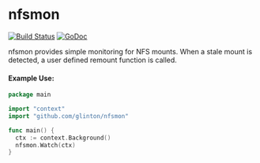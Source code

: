# nfsmon
[![Build Status](https://travis-ci.org/glinton/nfsmon.svg?branch=master)](https://travis-ci.org/glinton/nfsmon)
[![GoDoc](https://godoc.org/github.com/glinton/nfsmon?status.svg)](https://godoc.org/github.com/glinton/nfsmon)

nfsmon provides simple monitoring for NFS mounts. When a stale mount is detected, a user defined remount function is called.

#### Example Use:
```go
package main

import "context"
import "github.com/glinton/nfsmon"

func main() {
  ctx := context.Background()
  nfsmon.Watch(ctx)
}
```
